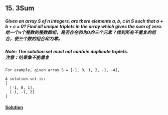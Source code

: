 ## 15. 3Sum

##### Given an array S of n integers, are there elements a, b, c in S such that a + b + c = 0? Find all unique triplets in the array which gives the sum of zero.<br>给一个n个整数的整数数组，是否存在和为0的三个元素？找到所有不重复的组合，使三个数的组合和为零。

##### Note: The solution set must not contain duplicate triplets.<br>注意：结果集不能重复

    For example, given array S = [-1, 0, 1, 2, -1, -4],
    
    A solution set is:
    [
      [-1, 0, 1],
      [-1, -1, 2]
    ]
    
#### [Solution](https://github.com/Jucongyuan/LeetCode_Java/blob/master/src/com/jucongyuan/medium/_0015/Solution.java)